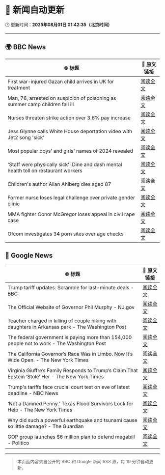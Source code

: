 # 🧠 新闻自动更新

🕒 更新时间：**2025年08月01日 01:42:35（北京时间）**

---

## 🌍 BBC News

| 🌐 标题 | 🔗 原文链接 |
|--------|-------------|
| First war-injured Gazan child arrives in UK for treatment | [阅读全文](https://www.bbc.com/news/articles/cvgn6979n59o?at_medium=RSS&at_campaign=rss) |
| Man, 76, arrested on suspicion of poisoning as summer camp children fall ill | [阅读全文](https://www.bbc.com/news/articles/cq58lgnvvypo?at_medium=RSS&at_campaign=rss) |
| Nurses threaten strike action over 3.6% pay increase | [阅读全文](https://www.bbc.com/news/articles/c36je08d111o?at_medium=RSS&at_campaign=rss) |
| Jess Glynne calls White House deportation video with Jet2 song 'sick' | [阅读全文](https://www.bbc.com/news/articles/clyjggjplyqo?at_medium=RSS&at_campaign=rss) |
| Most popular boys' and girls' names of 2024 revealed | [阅读全文](https://www.bbc.com/news/articles/ckgyznp615zo?at_medium=RSS&at_campaign=rss) |
| 'Staff were physically sick': Dine and dash mental health toll on restaurant workers | [阅读全文](https://www.bbc.com/news/articles/cjd24ky4818o?at_medium=RSS&at_campaign=rss) |
| Children's author Allan Ahlberg dies aged 87 | [阅读全文](https://www.bbc.com/news/articles/cpdjn48w1v9o?at_medium=RSS&at_campaign=rss) |
| Former nurse loses legal challenge over private gender clinic | [阅读全文](https://www.bbc.com/news/articles/cpdjnz6ngd9o?at_medium=RSS&at_campaign=rss) |
| MMA fighter Conor McGregor loses appeal in civil rape case | [阅读全文](https://www.bbc.com/news/articles/cd6n04xjj1qo?at_medium=RSS&at_campaign=rss) |
| Ofcom investigates 34 porn sites over age checks | [阅读全文](https://www.bbc.com/news/articles/c5y2xx6z6eko?at_medium=RSS&at_campaign=rss) |

## 📰 Google News

| 🌐 标题 | 🔗 原文链接 |
|--------|-------------|
| Trump tariff updates: Scramble for last-minute deals - BBC | [阅读全文](https://news.google.com/rss/articles/CBMiVEFVX3lxTFBOb0dFdVFUSGc1SnRWMUs4c3dPSW9lSllOWmJ5WkxBYWN4TzNGRmFGTEF6bC13MFVEQUFremx1WkFqY0FGaks5Q092aVNGTW56VXpXeQ?oc=5) |
| The Official Website of Governor Phil Murphy - NJ.gov | [阅读全文](https://news.google.com/rss/articles/CBMieEFVX3lxTE51eGdyU0JzckFGSkx1cXdhZ1kzNzFCbnRHckFBaWJVbnFqak5KZFRrRmp0TU04ZHVWNmxZSWRYNm9IeUt1QlBGVzVqMFZ2Qi1BWE1MTjdQZktaQTRkUW0wYnhJejUtUlUybWtvakxrYjRLNDJzR01TVQ?oc=5) |
| Teacher charged in killing of couple hiking with daughters in Arkansas park - The Washington Post | [阅读全文](https://news.google.com/rss/articles/CBMiiwFBVV95cUxOTGoxa1RTeksxNnNoTThTWUdqMHRkNThiMWZXZ2tVdGxNbVl2LVc3SC01OUQ4REZmbDVWcW9VdnRZV19JNWlBc0NpYndIeGExNG9lblZNcTdybC1pSWVhQ3NacFozLVhPaHptblpOS0lIUzRwTVhpTWlRX2wzVUh0TFJxRjY5Zm5mdzFN?oc=5) |
| The federal government is paying more than 154,000 people not to work - The Washington Post | [阅读全文](https://news.google.com/rss/articles/CBMijAFBVV95cUxOZEVGWHlibkpwNVBEYUFkdk9MTnl6Q3JpYVhRanphZFZ0TDV6Yl9aMHhySXhJSi16ODBTTEZFNXVkMEtkckVlVXRsVGh3YmZtaXpNRGpxa0tCdHNsQTdEMnhTdG9YUXlBMUlVUGIzQzRydXNlS25PMDE0b3JNMlMzelhHeHpOODBrcFZ4Zg?oc=5) |
| The California Governor’s Race Was in Limbo. Now It’s Wide Open. - The New York Times | [阅读全文](https://news.google.com/rss/articles/CBMigAFBVV95cUxORjZUbzhIeERKU2Q0TktMYkpGVHUtdmtHaWo0dkhkWlJnLXVMdUZHWC0tRUNteFpDRHZTcmFoYllMYUZ0d3hTMTJfTjlLMllTNEJEZDRjVmtfaHFIYS01QUJQUVZqZ0RGcmhnTG9CNEdtYzA5dFN2UV90Q0xMenBfaw?oc=5) |
| Virginia Giuffre’s Family Responds to Trump’s Claim That Epstein ‘Stole’ Her - The New York Times | [阅读全文](https://news.google.com/rss/articles/CBMikwFBVV95cUxNeVBQT0VuNm1qVDJ1SUs0azBRWUlVdldIZG5VbGxkZGgtenpINWdrTEhhVHJRU1RLb2Z1V2lhWWh5Vmhfc1JxMmk1TEphbGJORktyeWZNNVZtd1hIamNpUWJrWWdidGE4UDg3MkE1ZFhGNDRXV0haS0sxczVkdUU3X0F5dHhwRkk2R3BBd3VObkxZSFk?oc=5) |
| Trump's tariffs face crucial court test on eve of latest deadline - NBC News | [阅读全文](https://news.google.com/rss/articles/CBMirAFBVV95cUxOX1J2ZTJZeEE4bG5lSmJybnBDdFU0RHJiUF85SElyclA0ZTlFdmdVQ3dxRGxIQjVjNXYxY2NpSUhYQ0hBc1Q2bWtUaklua3l3Ulg2V1o3ZldBSC05MDh0dXJtOUw4c0Z5cm9JR3kyNHd3dUNfcjROU2puc0JQcEdOVkZPbXBpZE5rRjJEZjBIWjlCdmdDUE5yaVctQ2U4eXEwMS1ZcHREMl9QcnZK0gFWQVVfeXFMUHlPSXZidGEyNFZmWUJ5YWxSOUU2WEhxUlBzTzEwMG9BY1NVYVQ1ajRlbndDY0ZTMmU1cXI5SDQ0MGFfbDA1WkEwb1N2c1R2Sy1KSjhUR2c?oc=5) |
| ‘Not a Damned Penny.’ Texas Flood Survivors Look for Help - The New York Times | [阅读全文](https://news.google.com/rss/articles/CBMickFVX3lxTE5Ca0hTd0htbGRsRVk2eGMySGs5ZGdyYUlNeG0wX2tDVDlpUVlid2czeTB2b3FRamREcWctNDJJRUFDMWd1cHdoMVl1RGJpWXhuRnQ2WFNWTzVjekdaT25Calc5MjVjVUZnaTFLOWhCZGl1QQ?oc=5) |
| Why did such a powerful earthquake and tsunami cause so little damage? - The Guardian | [阅读全文](https://news.google.com/rss/articles/CBMiqwFBVV95cUxOcHVwWHNFT2lnY0w2bDdfVC1XckViVEdESldiNVkxR3dGNVE5cUM4VV9qU3hyT2dWcDRSR0lyV1Zwa3k2cThHY19qdmdKUWY0TGpMemE3NmtUUVVfaFZnWWtiR2lmR0IwQXhOd19jbE10VjRNMnR2MXFYMU5zdXFIRlhlQ2RrRUsybldocWFfdGdUSFdaWkh5aUExREcyaDM0V0t6NWYzclVyTzg?oc=5) |
| GOP group launches $6 million plan to defend megabill - Politico | [阅读全文](https://news.google.com/rss/articles/CBMingFBVV95cUxPWVZ4TThISmhFcGdvaWJyemFIbHdYd3p2TTJxWi1nNDZlS2hTYzZlNUF0eklnVGN0YVZhcHlkY3E2TGdLT2lWRVI3dGoyQ0dNaTZGbzNkR0V4LXNLdk4za0JDUmVqNE1xeno3TnlYNms4REQtbEVwOFRUXzRPU095MmZOY1dacUVpMHNfcFc3cGlEcnY4Y1llaVh3M2VYdw?oc=5) |

---
> 本页面内容来自公开的 BBC 和 Google 新闻 RSS 源，每 10 分钟自动更新。